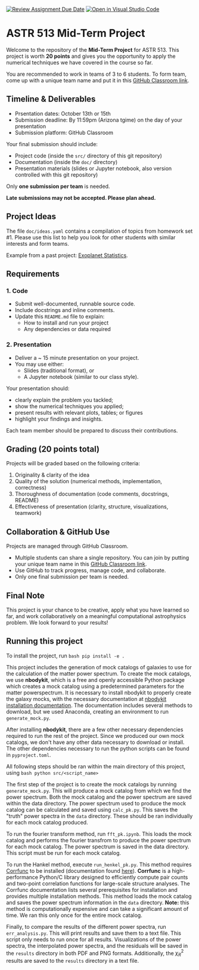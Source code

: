 [![Review Assignment Due Date](https://classroom.github.com/assets/deadline-readme-button-22041afd0340ce965d47ae6ef1cefeee28c7c493a6346c4f15d667ab976d596c.svg)](https://classroom.github.com/a/nqfiwWTG)
[![Open in Visual Studio Code](https://classroom.github.com/assets/open-in-vscode-2e0aaae1b6195c2367325f4f02e2d04e9abb55f0b24a779b69b11b9e10269abc.svg)](https://classroom.github.com/online_ide?assignment_repo_id=20651122&assignment_repo_type=AssignmentRepo)
# ASTR 513 Mid-Term Project

Welcome to the repository of the **Mid-Term Project** for ASTR 513.
This project is worth **20 points** and gives you the opportunity to
apply the numerical techniques we have covered in the course so far.

You are recommended to work in teams of 3 to 6 students.
To form team, come up with a unique team name and put it in this
[GitHub Classroom link](https://classroom.github.com/a/nqfiwWTG).

## Timeline & Deliverables

* Prsentation dates:
  October 13th or 15th
* Submission deadline:
  By 11:59pm (Arizona tgime) on the day of your presentation
* Submission platform: GitHub Classroom

Your final submission should include:

* Project code (inside the `src/` directory of this git repository)
* Documentation (inside the `doc/` directory)
* Presentation materials (slides or Jupyter notebook, also version
  controlled with this git repository)

Only **one submission per team** is needed.

**Late submissions may not be accepted. Please plan ahead.**

## Project Ideas

The file `doc/ideas.yaml` contains a compilation of topics from
homework set \#1.
Please use this list to help you look for other students with similar
interests and form teams.

Example from a past project:
[Exoplanet Statistics](https://github.com/ua-2024q3-astr513/ASTRSTATS513_final).

## Requirements

### 1. Code

* Submit well-documented, runnable source code.
* Include docstrings and inline comments.
* Update this `README.md` file to explain:
  * How to install and run your project
  * Any dependencies or data required

### 2. Presentation

* Deliver a ~ 15 minute presentation on your project.
* You may use either:
  * Slides (traditional format), or
  * A Jupyter notebook (similar to our class style).

Your presentation should:
* clearly explain the problem you tackled;
* show the numerical techniques you applied;
* present results with relevant plots, tables; or figures
* highlight your findings and insights.

Each team member should be prepared to discuss their contributions.

## Grading (20 points total)

Projects will be graded based on the following criteria:
1. Originality & clarity of the idea
2. Quality of the solution (numerical methods, implementation,
   correctness)
3. Thoroughness of documentation (code comments, docstrings, README)
4. Effectiveness of presentation (clarity, structure, visualizations,
   teamwork)

## Collaboration & GitHub Use

Projects are managed through GitHub Classroom.
* Multiple students can share a single repository.
  You can join by putting your unique team name in this
  [GitHub Classroom link](https://classroom.github.com/a/nqfiwWTG).
* Use GitHub to track progress, manage code, and collaborate.
* Only one final submission per team is needed.

## Final Note

This project is your chance to be creative, apply what you have
learned so far, and work collaboratively on a meaningful computational
astrophysics problem.
We look forward to your results!


## Running this project

To install the project, run
    ```bash
    pip install -e .
    ```

This project includes the generation of mock catalogs of galaxies to use for the calculation of the matter power spectrum. To create the mock catalogs, we use **nbodykit**, which is a free and openly accessible Python package which creates a mock catalog using a predetermined parameters for the matter powerspectrum. It is necessary to install nbodykit to properly create the galaxy mocks, with the necessary documentation at [nbodykit installation documentation](https://nbodykit.readthedocs.io/en/latest/getting-started/install.html). The documentation includes several methods to download, but we used Anaconda, creating an environment to run `generate_mock.py`. 

After installing **nbodykit**, there are a few other necessary dependencies required to run the rest of the project. Since we produced our own mock catalogs, we don't have any other data necessary to download or install. The other dependencies necessary to run the python scripts can be found in `pyproject.toml`. 

All following steps should be ran within the main directory of this project, using 
    ```bash
    python src/<script_name>
    ```

The first step of the project is to create the mock catalogs by running `generate_mock.py`. This will produce a mock catalog from which we find the power spectrum. Both the mock catalog and the power spectrum are saved within the data directory. The power spectrum used to produce the mock catalog can be calculated and saved using `calc_pk.py`. This saves the "truth" power spectra in the `data` directory. These should be ran individually for each mock catalog produced. 

To run the fourier transform method, run `fft_pk.ipynb`. This loads the mock catalog and performs the fourier transfrom to produce the power spectrum for each mock catalog. The power spectrum is saved in the data directory. This script must be run for each mock catalog. 

To run the Hankel method, execute `run_henkel_pk.py`. This method requires [Corrfunc](https://github.com/manodeep/Corrfunc/tree/master) to be installed (documentation found [here](https://app.readthedocs.org/projects/corrfunc/downloads/pdf/docs/)). **Corrfunc** is a high-performance Python/C library designed to efficiently compute pair counts and two-point correlation functions for large-scale structure analyses. The Corrfunc documentation lists several prerequisites for installation and provides multiple installation methods. This method loads the mock catalog and saves the power spectrum information in the `data` directory. **Note:** this method is computationally expensive and can take a significant amount of time. We ran this only once for the entire mock catalog.

Finally, to compare the results of the different power spectra, run `err_analysis.py`. This will print results and save them to a text file. This script only needs to run once for all results. Visualizations of the power spectra, the interpolated power spectra, and the residuals will be saved in the `results` directory in both PDF and PNG formats. Additionally, the $\chi_R^2$ results are saved to the `results` directory in a text file. 

